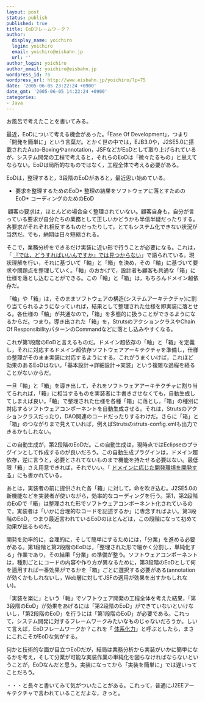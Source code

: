 ```yaml
---
layout: post
status: publish
published: true
title: EoDフレームワーク？
author:
  display_name: yoichiro
  login: yoichiro
  email: yoichiro@eisbahn.jp
  url: ''
author_login: yoichiro
author_email: yoichiro@eisbahn.jp
wordpress_id: 75
wordpress_url: http://www.eisbahn.jp/yoichiro/?p=75
date: '2005-06-05 23:22:24 +0900'
date_gmt: '2005-06-05 14:22:24 +0900'
categories:
- Java
---
```


お風呂で考えたことを書いてみる。

最近，EoDについて考える機会があった。「Ease Of Development」，つまり「開発を簡単に」という言葉だ。とかく世の中では，EJB3.0や，J2SE5.0に搭載されたAuto-Boxingやannotation，JSFなどがEoDとして取り上げられているが，システム開発の工程で考えると，それらのEoDは「微々たるもの」と思えてならない。EoDは局所的なものではなく，工程全体で考える必要がある。

EoDは，整理すると，3段階のEoDがあると，最近思い始めている。

* 要求を整理するためのEoD* 整理の結果をソフトウェアに落とすためのEoD* コーディングのためのEoD

 顧客の要求は，ほとんどの場合全く整理されていない。顧客自身も，自分が言っている要求が自分たちの業務として正しいかどうかも半信半疑だったりする。各要求がそれぞれ相反するものだったりして，とてもシステム化できない状況が当然だ。でも，納期は日々短縮される。

そこで，業務分析をできるだけ実装に近い形で行うことが必要になる。これは，「
[『では，どうすればいいんですか』では見つからない](http://www.arclamp.jp/blog/archives/000534.html)」で語られている。現状理解を行い，それに基づいて「軸」と「箱」を決め，その「軸」に基づいて要求や問題点を整理していく。「軸」のおかげで，設計者も顧客も共通な「箱」に仕様を落とし込むことができる。この「軸」と「箱」は，もちろんドメイン超依存だ。

「軸」や「箱」は，そのままソフトウェアの構造(システムアーキテクチャ)に割り当てられるようになっていれば，結果として整理された仕様を即実装に落とせる。各仕様の「軸」が共通なので，「箱」を多態的に扱うことができるようになるからだ。つまり，導き出された「箱」を，StrutsのアクションクラスやChain Of ResponsibilityパターンのCommandなどに落とし込みやすくなる。

これが第1段階のEoDと言えるものだ。ドメイン超依存の「軸」と「箱」を定義し，それに対応するドメイン超依存ソフトウェアアーキテクチャを準備し，仕様の整理がそのまま実装に対応するようにする。これがうまくいけば，これほど効果のあるEoDはない。「基本設計→詳細設計→実装」という複雑な過程を経ることがないからだ。

一旦「軸」と「箱」を導き出して，それをソフトウェアアーキテクチャに割り当てられれば，「箱」に相当するものを実装者に手書きさせなくても，自動生成してしまえば良い。「軸」で整理された仕様を各種「箱」に落とし，「箱」の種別に対応するソフトウェアコンポーネントを自動生成させる。それは，Strutsのアクションクラスだったり，DAO関連のコードだったりするわけだ。さらに「箱」と「箱」のつながりまで見えていれば，例えばStrutsのstruts-config.xmlも出力できるかもしれない。

この自動生成が，第2段階のEoDだ。この自動生成は，現時点ではEclipseのプラグインとして作成するのが良いだろう。この自動生成プラグインは，ドメイン超依存，逆に言うと，必要とされてないものまで機能を持たせる必要はない。最低限「箱」さえ用意できれば，それでいい。「
[ドメインに応じた開発環境を開発する](http://www.arclamp.jp/blog/archives/000505.html)」にも書かれている。

あとは，実装者の前に提供された各「箱」に対して，命を吹き込む。J2SE5.0の新機能などを実装者が使いながら，効率的なコーディングを行う。第1，第2段階のEoDで「箱」は整理された形でソフトウェアコンポーネント化されているので，実装者は「いかに合理的なコードを記述するか」に専念すればよい。第3段階のEoD，つまり最近言われているEoDのほとんどは，この段階になって初めて効果が出るものだ。

開発を効率的に，合理的に，そして簡単にするためには，「分業」を進める必要がある。第1段階と第2段階のEoDは，「整理された形で細かく分割し，単純化する」作業であり，その結果「分業」の準備が整う。ソフトウェアコンポーネントは，種別ごとにコードの内容や作り方が異なるために，第3段階のEoDとして何を適用すれば一番効果がでるかを「箱」ごとに選択する必要がある(annotationが効くかもしれないし，Web層に対してJSFの適用が効果を出すかもしれない)。

「実装を楽に」という「軸」でソフトウェア開発の工程全体を考えた結果，「第3段階のEoD」が効果をあげるには「第2段階のEoD」ができていないといけないし，「第2段階のEoD」を行うには「第1段階のEoD」が必要である。これって，システム開発に対するフレームワークみたいなものじゃないだろうか。しいて言えば，EoDフレームワークか？これを「
[体系化力](http://www.arclamp.jp/blog/archives/000562.html)」と呼ぶとしたら，まさにこれこそがEoDな気がする。

何かと技術的な面が目立つEoDだが，結局は業務分析から実装がいかに簡単になるかを考え，そして分業が可能な実装作業の単純化を図らなければならないということが，EoDなんだと思う。実装になってから「実装を簡単に」では遅いってことだろう。

・・・と長々と書いてみて気がついたことがある。これって，普通にJ2EEアーキテクチャで言われていることだよな，きっと。
